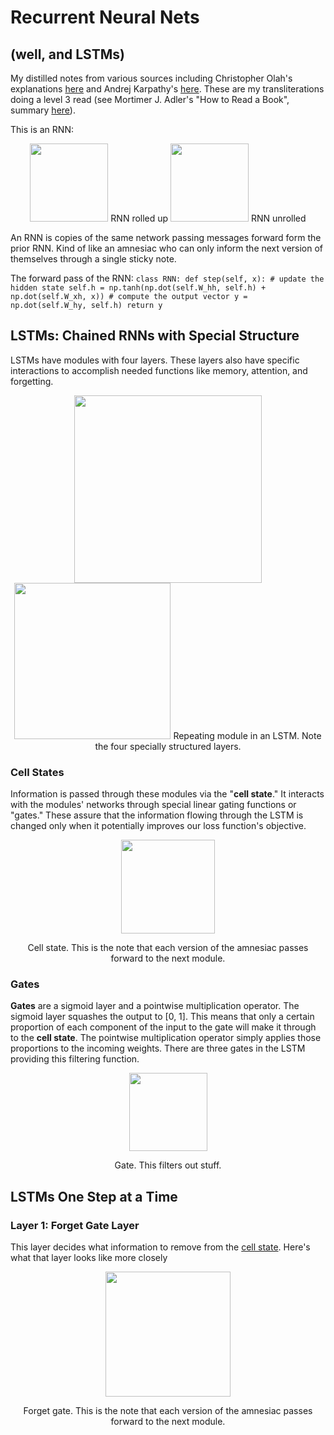 # Recurrent Neural Nets
## (well, and LSTMs)
My distilled notes from various sources including Christopher Olah's explanations [here](http://colah.github.io/posts/2015-08-Understanding-LSTMs/) and Andrej Karpathy's [here](http://karpathy.github.io/2015/05/21/rnn-effectiveness/). These are my transliterations doing a level 3 read (see Mortimer J. Adler's "How to Read a Book", summary [here](https://fastertomaster.com/how-to-read-a-book-mortimer-j-adler/)).

This is an RNN:
<p align="center">
  <img width="125" src="http://colah.github.io/posts/2015-08-Understanding-LSTMs/img/RNN-rolled.png">
  RNN rolled up
<img width="125" src="http://colah.github.io/posts/2015-08-Understanding-LSTMs/img/RNN-unrolled.png" caption="This is a Recurrent Neural Network, hear it roar." >
  RNN unrolled
</p>

An RNN is copies of the same network passing messages forward form the prior RNN. Kind of like an amnesiac who can only inform the next version of themselves through a single sticky note.

The forward pass of the RNN:
`class RNN:
  def step(self, x):
    # update the hidden state
    self.h = np.tanh(np.dot(self.W_hh, self.h) + np.dot(self.W_xh, x))
    # compute the output vector
    y = np.dot(self.W_hy, self.h)
    return y`


## LSTMs: Chained RNNs with Special Structure

LSTMs have modules with four layers. These layers also have specific interactions to accomplish needed functions like memory, attention, and forgetting.

<p align="center">
  <img width="300" src="http://colah.github.io/posts/2015-08-Understanding-LSTMs/img/LSTM3-chain.png">
<img width="250" src="http://colah.github.io/posts/2015-08-Understanding-LSTMs/img/LSTM2-notation.png">
  Repeating module in an LSTM. Note the four specially structured layers.
</p>


### Cell States
Information is passed through these modules via the "**cell state**." It interacts with the modules' networks through special linear gating functions or "gates." These assure that the information flowing through the LSTM is changed only when it potentially improves our loss function's objective.

<p align="center">
  <img width="150" src="http://colah.github.io/posts/2015-08-Understanding-LSTMs/img/LSTM3-C-line.png">
</p>
<p align="center">
  Cell state. This is the note that each version of the amnesiac passes forward to the next module.
</p>

### Gates
**Gates** are a sigmoid layer and a pointwise multiplication operator. The sigmoid layer squashes the output to \[0, 1\]. This means that only a certain proportion of each component of the input to the gate will make it through to the **cell state**. The pointwise multiplication operator simply applies those proportions to the incoming weights. There are three gates in the LSTM providing this filtering function.

<p align="center">
  <img width="125" src="http://colah.github.io/posts/2015-08-Understanding-LSTMs/img/LSTM3-gate.png">
</p>
<p align="center">
  Gate. This filters out stuff.
</p>

## LSTMs One Step at a Time
### Layer 1: Forget Gate Layer
This layer decides what information to remove from the [cell state](#cell-states). Here's what that layer looks like more closely

<p align="center">
  <img width="200" src="http://colah.github.io/posts/2015-08-Understanding-LSTMs/img/LSTM3-focus-f.png">
</p>
<p align="center">
  Forget gate. This is the note that each version of the amnesiac passes forward to the next module.
</p>
